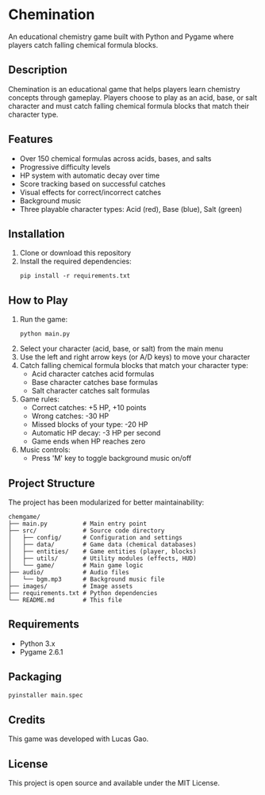 # Chemination

An educational chemistry game built with Python and Pygame where players catch falling chemical formula blocks.

## Description

Chemination is an educational game that helps players learn chemistry concepts through gameplay. Players choose to play as an acid, base, or salt character and must catch falling chemical formula blocks that match their character type.

## Features

- Over 150 chemical formulas across acids, bases, and salts
- Progressive difficulty levels
- HP system with automatic decay over time
- Score tracking based on successful catches
- Visual effects for correct/incorrect catches
- Background music
- Three playable character types: Acid (red), Base (blue), Salt (green)

## Installation

1. Clone or download this repository
2. Install the required dependencies:
   ```
   pip install -r requirements.txt
   ```

## How to Play

1. Run the game:
   ```
   python main.py
   ```
2. Select your character (acid, base, or salt) from the main menu
3. Use the left and right arrow keys (or A/D keys) to move your character
4. Catch falling chemical formula blocks that match your character type:
   - Acid character catches acid formulas
   - Base character catches base formulas
   - Salt character catches salt formulas
5. Game rules:
   - Correct catches: +5 HP, +10 points
   - Wrong catches: -30 HP
   - Missed blocks of your type: -20 HP
   - Automatic HP decay: -3 HP per second
   - Game ends when HP reaches zero
6. Music controls:
   - Press 'M' key to toggle background music on/off

## Project Structure

The project has been modularized for better maintainability:

```
chemgame/
├── main.py          # Main entry point
├── src/             # Source code directory
│   ├── config/      # Configuration and settings
│   ├── data/        # Game data (chemical databases)
│   ├── entities/    # Game entities (player, blocks)
│   ├── utils/       # Utility modules (effects, HUD)
│   └── game/        # Main game logic
├── audio/           # Audio files
│   └── bgm.mp3      # Background music file
├── images/          # Image assets
├── requirements.txt # Python dependencies
└── README.md        # This file
```

## Requirements

- Python 3.x
- Pygame 2.6.1

## Packaging

```bash
pyinstaller main.spec
```

## Credits

This game was developed with Lucas Gao.

## License

This project is open source and available under the MIT License.